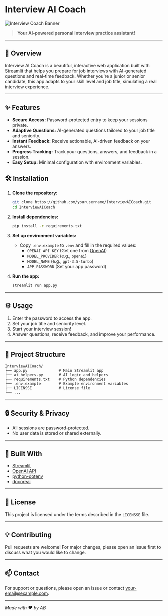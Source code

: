 # Interview AI Coach

![Interview Coach Banner](https://img.freepik.com/free-vector/job-interview-concept-illustration_114360-1484.jpg?w=1480&t=st=1713950000~exp=1713950600~hmac=example) <!-- Replace with your own banner or logo -->

> **Your AI-powered personal interview practice assistant!**

---

## 🚀 Overview
Interview AI Coach is a beautiful, interactive web application built with [Streamlit](https://streamlit.io/) that helps you prepare for job interviews with AI-generated questions and real-time feedback. Whether you're a junior or senior candidate, this app adapts to your skill level and job title, simulating a real interview experience.

---

## ✨ Features
- **Secure Access:** Password-protected entry to keep your sessions private.
- **Adaptive Questions:** AI-generated questions tailored to your job title and seniority.
- **Instant Feedback:** Receive actionable, AI-driven feedback on your answers.
- **Progress Tracking:** Track your questions, answers, and feedback in a session.
- **Easy Setup:** Minimal configuration with environment variables.

## 🛠️ Installation

1. **Clone the repository:**
   ```bash
   git clone https://github.com/yourusername/InterviewAICoach.git
   cd InterviewAICoach
   ```

2. **Install dependencies:**
   ```bash
   pip install -r requirements.txt
   ```

3. **Set up environment variables:**
   - Copy `.env.example` to `.env` and fill in the required values:
     - `OPENAI_API_KEY` (Get one from [OpenAI](https://platform.openai.com/account/api-keys))
     - `MODEL_PROVIDER` (e.g., `openai`)
     - `MODEL_NAME` (e.g., `gpt-3.5-turbo`)
     - `APP_PASSWORD` (Set your app password)

4. **Run the app:**
   ```bash
   streamlit run app.py
   ```

---

## ⚙️ Usage
1. Enter the password to access the app.
2. Set your job title and seniority level.
3. Start your interview session!
4. Answer questions, receive feedback, and improve your performance.

---

## 📂 Project Structure
```
InterviewAICoach/
├── app.py              # Main Streamlit app
├── ai_helpers.py       # AI logic and helpers
├── requirements.txt    # Python dependencies
├── .env.example        # Example environment variables
├── LICENSSE            # License file
└── ...
```

---

## 🔒 Security & Privacy
- All sessions are password-protected.
- No user data is stored or shared externally.

---

## 🤖 Built With
- [Streamlit](https://streamlit.io/)
- [OpenAI API](https://platform.openai.com/docs/api-reference)
- [python-dotenv](https://pypi.org/project/python-dotenv/)
- [docoreai](https://pypi.org/project/docoreai/)

---

## 📄 License
This project is licensed under the terms described in the `LICENSSE` file.

---

## 💡 Contributing
Pull requests are welcome! For major changes, please open an issue first to discuss what you would like to change.

---

## 📫 Contact
For support or questions, please open an issue or contact [your-email@example.com](mailto:abkk70686@gmail.com).

---

*Made with ❤️ by AB*
